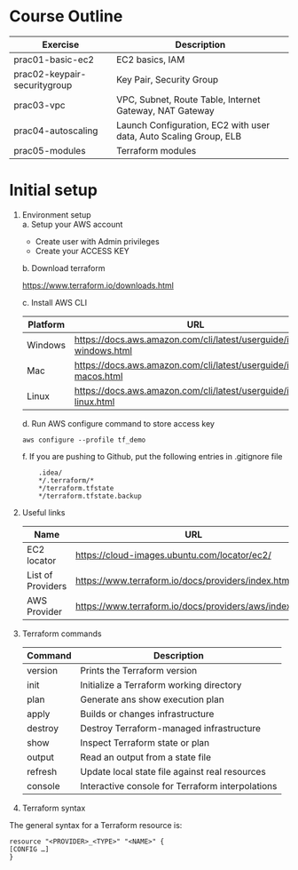 # Course Outline

 
  Exercise | Description 
 --------------|-------------------------------------- 
 prac01-basic-ec2| EC2 basics, IAM
 prac02-keypair-securitygroup| Key Pair, Security Group
 prac03-vpc| VPC, Subnet, Route Table, Internet Gateway, NAT Gateway
 prac04-autoscaling| Launch Configuration, EC2 with user data, Auto Scaling Group, ELB
 prac05-modules| Terraform modules


# Initial setup

1. Environment setup  
   a. Setup your AWS account
  
     - Create user with Admin privileges
     - Create your ACCESS KEY

   b. Download terraform

      https://www.terraform.io/downloads.html

   c. Install AWS CLI 
   
     Platform  | URL
     ----------|------------
      Windows  | https://docs.aws.amazon.com/cli/latest/userguide/install-windows.html
      Mac      | https://docs.aws.amazon.com/cli/latest/userguide/install-macos.html
      Linux    |  https://docs.aws.amazon.com/cli/latest/userguide/install-linux.html 
           

   d. Run AWS configure command to store access key

     ```shell script
     aws configure --profile tf_demo
     ```

   f. If you are pushing to Github, put the following entries in .gitignore file
   
   ```shell script
       .idea/
       */.terraform/*
       */terraform.tfstate
       */terraform.tfstate.backup
   ```

2. Useful links

   Name      | URL
   ----------|------------
   EC2 locator| https://cloud-images.ubuntu.com/locator/ec2/ 
   List of Providers| https://www.terraform.io/docs/providers/index.html
   AWS Provider|https://www.terraform.io/docs/providers/aws/index.html
      
3. Terraform commands

   Command      | Description
   ----------|------------
   version| Prints the Terraform version
   init| Initialize a Terraform working directory
   plan| Generate ans show execution plan
   apply| Builds or changes infrastructure
   destroy| Destroy Terraform-managed infrastructure
   show| Inspect Terraform state or plan
   output| Read an output from a state file
   refresh| Update local state file against real resources
   console| Interactive console for Terraform interpolations
   
 4. Terraform syntax
 
 The general syntax for a Terraform resource is:
 
 ```hcl-terraform
resource "<PROVIDER>_<TYPE>" "<NAME>" {
 [CONFIG …]
}
```
    
      
